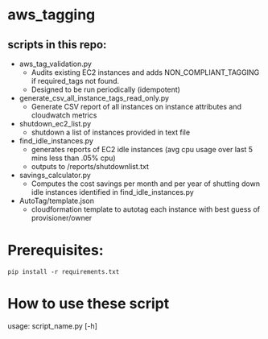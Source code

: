 # aws_tagging

## scripts in this repo:

- aws_tag_validation.py
    - Audits existing EC2 instances and adds NON_COMPLIANT_TAGGING if required_tags not found.
    - Designed to be run periodically (idempotent)
- generate_csv_all_instance_tags_read_only.py
    - Generate CSV report of all instances on instance attributes and cloudwatch metrics
- shutdown_ec2_list.py
    - shutdown a list of instances provided in text file
- find_idle_instances.py
    - generates reports of EC2 idle instances (avg cpu usage over last 5 mins less than .05% cpu)
    - outputs to /reports/shutdownlist.txt
- savings_calculator.py
    - Computes the cost savings per month and per year of shutting down idle instances identified in find_idle_instances.py
- AutoTag/template.json 
    - cloudformation template to autotag each instance with best guess of provisioner/owner
   

# Prerequisites:
    pip install -r requirements.txt

# How to use these script
usage: script_name.py [-h]
